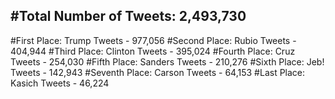 #Total Number of Tweets: 2,493,730 
---
#First Place: Trump Tweets - 977,056
#Second Place: Rubio Tweets - 404,944
#Third Place: Clinton Tweets - 395,024
#Fourth Place: Cruz Tweets - 254,030
#Fifth Place: Sanders Tweets - 210,276
#Sixth Place: Jeb! Tweets - 142,943
#Seventh Place: Carson Tweets - 64,153
#Last Place: Kasich Tweets - 46,224
